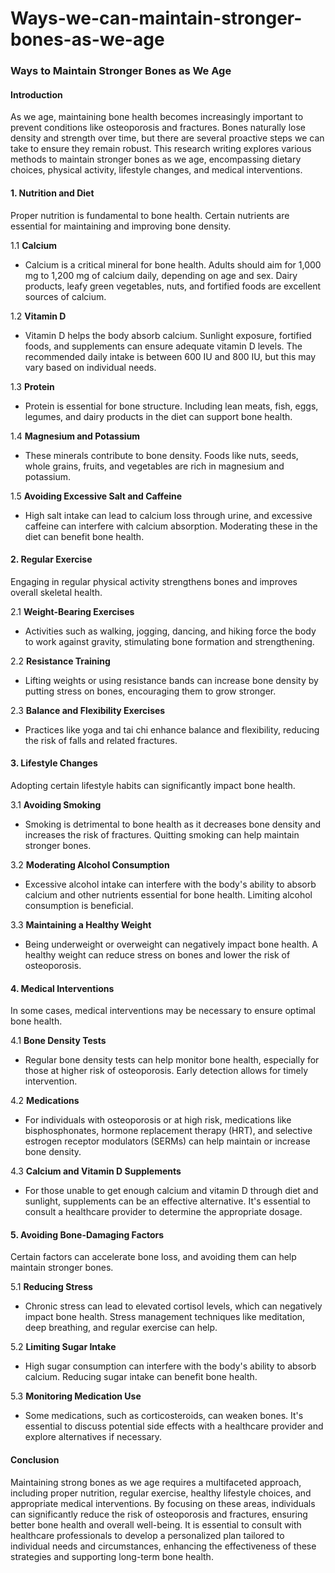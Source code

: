 # Ways-we-can-maintain-stronger-bones-as-we-age
### Ways to Maintain Stronger Bones as We Age

#### Introduction
As we age, maintaining bone health becomes increasingly important to prevent conditions like osteoporosis and fractures. Bones naturally lose density and strength over time, but there are several proactive steps we can take to ensure they remain robust. This research writing explores various methods to maintain stronger bones as we age, encompassing dietary choices, physical activity, lifestyle changes, and medical interventions.

#### 1. **Nutrition and Diet**
Proper nutrition is fundamental to bone health. Certain nutrients are essential for maintaining and improving bone density.

1.1 **Calcium**
- Calcium is a critical mineral for bone health. Adults should aim for 1,000 mg to 1,200 mg of calcium daily, depending on age and sex. Dairy products, leafy green vegetables, nuts, and fortified foods are excellent sources of calcium.

1.2 **Vitamin D**
- Vitamin D helps the body absorb calcium. Sunlight exposure, fortified foods, and supplements can ensure adequate vitamin D levels. The recommended daily intake is between 600 IU and 800 IU, but this may vary based on individual needs.

1.3 **Protein**
- Protein is essential for bone structure. Including lean meats, fish, eggs, legumes, and dairy products in the diet can support bone health.

1.4 **Magnesium and Potassium**
- These minerals contribute to bone density. Foods like nuts, seeds, whole grains, fruits, and vegetables are rich in magnesium and potassium.

1.5 **Avoiding Excessive Salt and Caffeine**
- High salt intake can lead to calcium loss through urine, and excessive caffeine can interfere with calcium absorption. Moderating these in the diet can benefit bone health.

#### 2. **Regular Exercise**
Engaging in regular physical activity strengthens bones and improves overall skeletal health.

2.1 **Weight-Bearing Exercises**
- Activities such as walking, jogging, dancing, and hiking force the body to work against gravity, stimulating bone formation and strengthening.

2.2 **Resistance Training**
- Lifting weights or using resistance bands can increase bone density by putting stress on bones, encouraging them to grow stronger.

2.3 **Balance and Flexibility Exercises**
- Practices like yoga and tai chi enhance balance and flexibility, reducing the risk of falls and related fractures.

#### 3. **Lifestyle Changes**
Adopting certain lifestyle habits can significantly impact bone health.

3.1 **Avoiding Smoking**
- Smoking is detrimental to bone health as it decreases bone density and increases the risk of fractures. Quitting smoking can help maintain stronger bones.

3.2 **Moderating Alcohol Consumption**
- Excessive alcohol intake can interfere with the body's ability to absorb calcium and other nutrients essential for bone health. Limiting alcohol consumption is beneficial.

3.3 **Maintaining a Healthy Weight**
- Being underweight or overweight can negatively impact bone health. A healthy weight can reduce stress on bones and lower the risk of osteoporosis.

#### 4. **Medical Interventions**
In some cases, medical interventions may be necessary to ensure optimal bone health.

4.1 **Bone Density Tests**
- Regular bone density tests can help monitor bone health, especially for those at higher risk of osteoporosis. Early detection allows for timely intervention.

4.2 **Medications**
- For individuals with osteoporosis or at high risk, medications like bisphosphonates, hormone replacement therapy (HRT), and selective estrogen receptor modulators (SERMs) can help maintain or increase bone density.

4.3 **Calcium and Vitamin D Supplements**
- For those unable to get enough calcium and vitamin D through diet and sunlight, supplements can be an effective alternative. It's essential to consult a healthcare provider to determine the appropriate dosage.

#### 5. **Avoiding Bone-Damaging Factors**
Certain factors can accelerate bone loss, and avoiding them can help maintain stronger bones.

5.1 **Reducing Stress**
- Chronic stress can lead to elevated cortisol levels, which can negatively impact bone health. Stress management techniques like meditation, deep breathing, and regular exercise can help.

5.2 **Limiting Sugar Intake**
- High sugar consumption can interfere with the body's ability to absorb calcium. Reducing sugar intake can benefit bone health.

5.3 **Monitoring Medication Use**
- Some medications, such as corticosteroids, can weaken bones. It's essential to discuss potential side effects with a healthcare provider and explore alternatives if necessary.

#### Conclusion
Maintaining strong bones as we age requires a multifaceted approach, including proper nutrition, regular exercise, healthy lifestyle choices, and appropriate medical interventions. By focusing on these areas, individuals can significantly reduce the risk of osteoporosis and fractures, ensuring better bone health and overall well-being. It is essential to consult with healthcare professionals to develop a personalized plan tailored to individual needs and circumstances, enhancing the effectiveness of these strategies and supporting long-term bone health.
